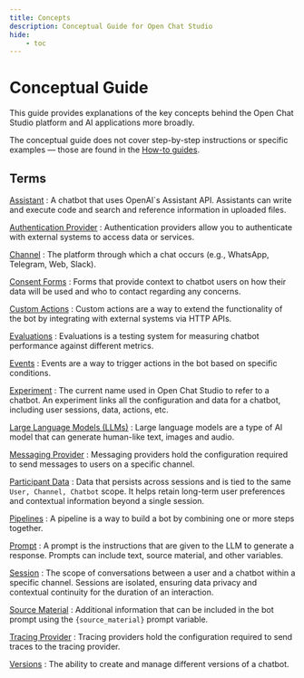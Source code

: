 ```yaml
---
title: Concepts
description: Conceptual Guide for Open Chat Studio
hide:
    - toc
---
```


# Conceptual Guide

This guide provides explanations of the key concepts behind the Open Chat Studio platform and AI applications more
broadly.

The conceptual guide does not cover step-by-step instructions or specific examples — those are found in
the [How-to guides](../how-to/index.md).

## Terms
[Assistant](assistants.md)
: A chatbot that uses OpenAI\`s Assistant API. Assistants can write and execute code and search and reference
  information in uploaded files.

[Authentication Provider](team/authentication_providers.md)
: Authentication providers allow you to authenticate with external systems to access data or services.

[Channel](channels.md)
: The platform through which a chat occurs (e.g., WhatsApp, Telegram, Web, Slack).

[Consent Forms](consent.md)
: Forms that provide context to chatbot users on how their data will be used and who to contact regarding any concerns.

[Custom Actions](custom_actions.md)
: Custom actions are a way to extend the functionality of the bot by integrating with external systems via HTTP APIs.

[Evaluations](evaluations/index.md)
: Evaluations is a testing system for measuring chatbot performance against different metrics.

[Events](events.md)
: Events are a way to trigger actions in the bot based on specific conditions.

[Experiment](experiment/index.md)
: The current name used in Open Chat Studio to refer to a chatbot. An experiment links all the configuration and data for a chatbot, including user sessions, data, actions, etc.

[Large Language Models (LLMs)](llm.md)
: Large language models are a type of AI model that can generate human-like text, images and audio.

[Messaging Provider](team/messaging_providers.md)
: Messaging providers hold the configuration required to send messages to users on a specific channel.

[Participant Data](participant_data.md)
: Data that persists across sessions and is tied to the same `User, Channel, Chatbot` scope. It helps retain long-term user preferences and contextual information beyond a single session.

[Pipelines](pipelines/index.md)
: A pipeline is a way to build a bot by combining one or more steps together.

[Prompt](prompt_variables.md)
: A prompt is the instructions that are given to the LLM to generate a response. Prompts can include text, source material, and other variables.

[Session](sessions.md)
: The scope of conversations between a user and a chatbot within a specific channel. Sessions are isolated, ensuring data privacy and contextual continuity for the duration of an interaction.

[Source Material](source_material.md)
: Additional information that can be included in the bot prompt using the `{source_material}` prompt variable.

[Tracing Provider](team/tracing_providers.md)
: Tracing providers hold the configuration required to send traces to the tracing provider.

[Versions](versioning.md)
: The ability to create and manage different versions of a chatbot.
